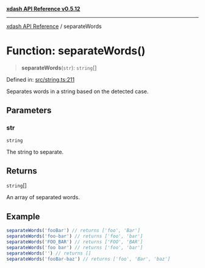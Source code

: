 [**xdash API Reference v0.5.12**](index.md)

***

[xdash API Reference](/xdash/api/index.md) / separateWords

# Function: separateWords()

> **separateWords**(`str`): `string`[]

Defined in: [src/string.ts:211](https://github.com/shtse8/xdash/blob/ed88c6e7ad3be9e5e1e06776f9ca07ed27d97c13/src/string.ts#L211)

Separates words in a string based on the detected case.

## Parameters

### str

`string`

The string to separate.

## Returns

`string`[]

An array of separated words.

## Example

```ts
separateWords('fooBar') // returns ['foo', 'Bar']
separateWords('foo-bar') // returns ['foo', 'bar']
separateWords('FOO_BAR') // returns ['FOO', 'BAR']
separateWords('foo bar') // returns ['foo', 'bar']
separateWords('') // returns []
separateWords('fooBar-baz') // returns ['foo', 'Bar', 'baz']
```
